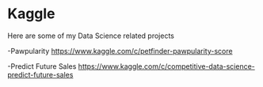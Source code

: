 # Kaggle
Here are some of my Data Science related projects


-Pawpularity  https://www.kaggle.com/c/petfinder-pawpularity-score


-Predict Future Sales  https://www.kaggle.com/c/competitive-data-science-predict-future-sales
